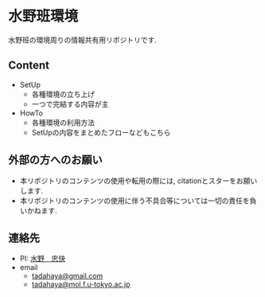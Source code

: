 # 水野班環境
水野班の環境周りの情報共有用リポジトリです.  

## Content
- SetUp  
    - 各種環境の立ち上げ  
    - 一つで完結する内容が主  
- HowTo  
    - 各種環境の利用方法  
    - SetUpの内容をまとめたフローなどもこちら  

## 外部の方へのお願い
- 本リポジトリのコンテンツの使用や転用の際には, citationとスターをお願いします.  
- 本リポジトリのコンテンツの使用に伴う不具合等については一切の責任を負いかねます.  

## 連絡先
- PI: [水野　忠快](https://github.com/tadahayamiz)  
- email  
    - tadahaya@gmail.com  
    - tadahaya@mol.f.u-tokyo.ac.jp  
